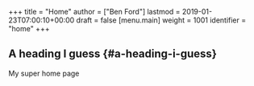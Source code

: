 +++
title = "Home"
author = ["Ben Ford"]
lastmod = 2019-01-23T07:00:10+00:00
draft = false
[menu.main]
  weight = 1001
  identifier = "home"
+++

## A heading I guess {#a-heading-i-guess}

My super home page
